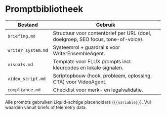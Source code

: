 # Promptbibliotheek

| Bestand | Gebruik |
| --- | --- |
| `briefing.md` | Structuur voor contentbrief per URL (doel, doelgroep, SEO focus, tone-of-voice). |
| `writer_system.md` | Systeemrol + guardrails voor WriterEnsembleAgent. |
| `visuals.md` | Template voor FLUX prompts incl. kleurcodes en lokale signalen. |
| `video_script.md` | Scriptopbouw (hook, probleem, oplossing, CTA) voor VideoAgent. |
| `compliance.md` | Checklist voor merk- en legalvalidatie. |

Alle prompts gebruiken Liquid-achtige placeholders (`{{variable}}`). Vul waarden vanuit briefs of telemetry data.
